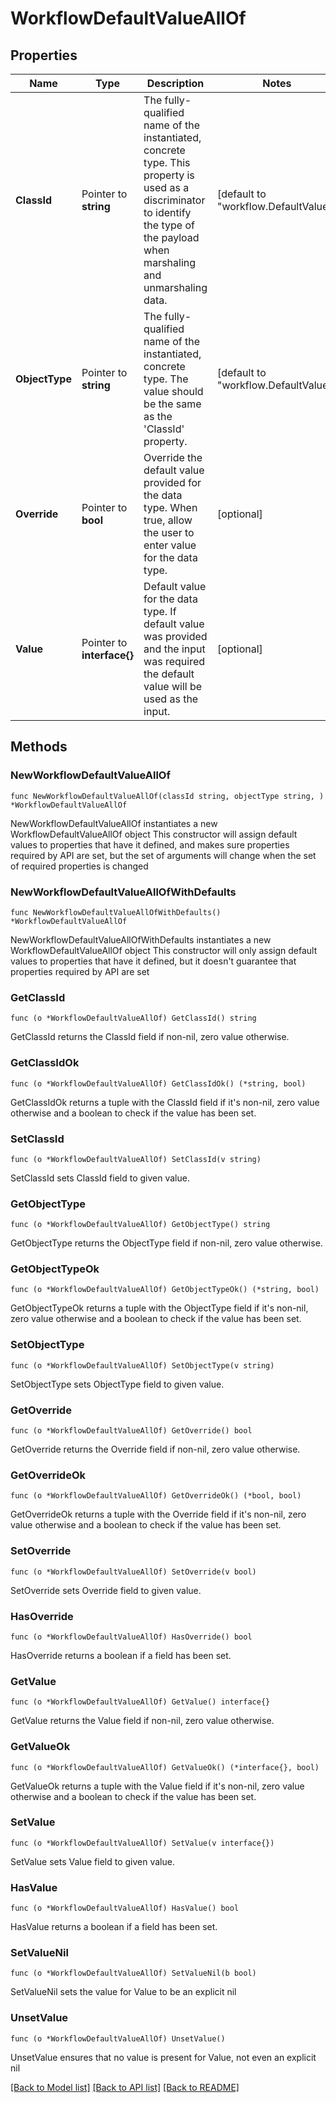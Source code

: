 # WorkflowDefaultValueAllOf

## Properties

Name | Type | Description | Notes
------------ | ------------- | ------------- | -------------
**ClassId** | Pointer to **string** | The fully-qualified name of the instantiated, concrete type. This property is used as a discriminator to identify the type of the payload when marshaling and unmarshaling data. | [default to "workflow.DefaultValue"]
**ObjectType** | Pointer to **string** | The fully-qualified name of the instantiated, concrete type. The value should be the same as the &#39;ClassId&#39; property. | [default to "workflow.DefaultValue"]
**Override** | Pointer to **bool** | Override the default value provided for the data type. When true, allow the user to enter value for the data type. | [optional] 
**Value** | Pointer to **interface{}** | Default value for the data type. If default value was provided and the input was required the default value will be used as the input. | [optional] 

## Methods

### NewWorkflowDefaultValueAllOf

`func NewWorkflowDefaultValueAllOf(classId string, objectType string, ) *WorkflowDefaultValueAllOf`

NewWorkflowDefaultValueAllOf instantiates a new WorkflowDefaultValueAllOf object
This constructor will assign default values to properties that have it defined,
and makes sure properties required by API are set, but the set of arguments
will change when the set of required properties is changed

### NewWorkflowDefaultValueAllOfWithDefaults

`func NewWorkflowDefaultValueAllOfWithDefaults() *WorkflowDefaultValueAllOf`

NewWorkflowDefaultValueAllOfWithDefaults instantiates a new WorkflowDefaultValueAllOf object
This constructor will only assign default values to properties that have it defined,
but it doesn't guarantee that properties required by API are set

### GetClassId

`func (o *WorkflowDefaultValueAllOf) GetClassId() string`

GetClassId returns the ClassId field if non-nil, zero value otherwise.

### GetClassIdOk

`func (o *WorkflowDefaultValueAllOf) GetClassIdOk() (*string, bool)`

GetClassIdOk returns a tuple with the ClassId field if it's non-nil, zero value otherwise
and a boolean to check if the value has been set.

### SetClassId

`func (o *WorkflowDefaultValueAllOf) SetClassId(v string)`

SetClassId sets ClassId field to given value.


### GetObjectType

`func (o *WorkflowDefaultValueAllOf) GetObjectType() string`

GetObjectType returns the ObjectType field if non-nil, zero value otherwise.

### GetObjectTypeOk

`func (o *WorkflowDefaultValueAllOf) GetObjectTypeOk() (*string, bool)`

GetObjectTypeOk returns a tuple with the ObjectType field if it's non-nil, zero value otherwise
and a boolean to check if the value has been set.

### SetObjectType

`func (o *WorkflowDefaultValueAllOf) SetObjectType(v string)`

SetObjectType sets ObjectType field to given value.


### GetOverride

`func (o *WorkflowDefaultValueAllOf) GetOverride() bool`

GetOverride returns the Override field if non-nil, zero value otherwise.

### GetOverrideOk

`func (o *WorkflowDefaultValueAllOf) GetOverrideOk() (*bool, bool)`

GetOverrideOk returns a tuple with the Override field if it's non-nil, zero value otherwise
and a boolean to check if the value has been set.

### SetOverride

`func (o *WorkflowDefaultValueAllOf) SetOverride(v bool)`

SetOverride sets Override field to given value.

### HasOverride

`func (o *WorkflowDefaultValueAllOf) HasOverride() bool`

HasOverride returns a boolean if a field has been set.

### GetValue

`func (o *WorkflowDefaultValueAllOf) GetValue() interface{}`

GetValue returns the Value field if non-nil, zero value otherwise.

### GetValueOk

`func (o *WorkflowDefaultValueAllOf) GetValueOk() (*interface{}, bool)`

GetValueOk returns a tuple with the Value field if it's non-nil, zero value otherwise
and a boolean to check if the value has been set.

### SetValue

`func (o *WorkflowDefaultValueAllOf) SetValue(v interface{})`

SetValue sets Value field to given value.

### HasValue

`func (o *WorkflowDefaultValueAllOf) HasValue() bool`

HasValue returns a boolean if a field has been set.

### SetValueNil

`func (o *WorkflowDefaultValueAllOf) SetValueNil(b bool)`

 SetValueNil sets the value for Value to be an explicit nil

### UnsetValue
`func (o *WorkflowDefaultValueAllOf) UnsetValue()`

UnsetValue ensures that no value is present for Value, not even an explicit nil

[[Back to Model list]](../README.md#documentation-for-models) [[Back to API list]](../README.md#documentation-for-api-endpoints) [[Back to README]](../README.md)


